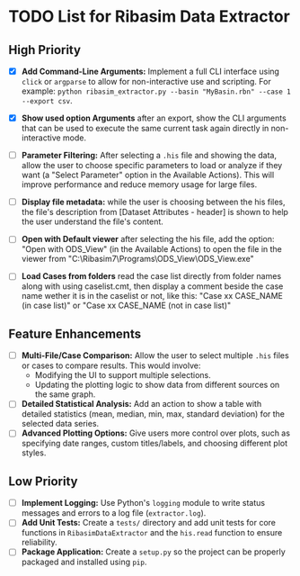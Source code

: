 # TODO List for Ribasim Data Extractor

## High Priority
- [x] **Add Command-Line Arguments:** Implement a full CLI interface using `click` or `argparse` to allow for non-interactive use and scripting. For example: `python ribasim_extractor.py --basin "MyBasin.rbn" --case 1 --export csv`.
- [x] **Show used option Arguments** after an export, show the CLI arguments that can be used to execute the same current task again directly in non-interactive mode.
- [ ] **Parameter Filtering:** After selecting a `.his` file and showing the data, allow the user to choose specific parameters to load or analyze if they want (a "Select Parameter" option in the Available Actions). This will improve performance and reduce memory usage for large files.
- [ ] **Display file metadata:** while the user is choosing between the his files, the file's description from [Dataset Attributes - header] is shown to help the user understand the file's content.
- [ ] **Open with Default viewer** after selecting the his file, add the option: "Open with ODS_View" (in the Available Actions) to open the file in the viewer from "C:\Ribasim7\Programs\ODS_View\ODS_View.exe"
- [ ] **Load Cases from folders** read the case list directly from folder names along with using caselist.cmt, then display a comment beside the case name wether it is in the caselist or not, like this: "Case xx CASE_NAME (in case list)" or "Case xx CASE_NAME (not in case list)"


## Feature Enhancements
- [ ] **Multi-File/Case Comparison:** Allow the user to select multiple `.his` files or cases to compare results. This would involve:
    - Modifying the UI to support multiple selections.
    - Updating the plotting logic to show data from different sources on the same graph.
- [ ] **Detailed Statistical Analysis:** Add an action to show a table with detailed statistics (mean, median, min, max, standard deviation) for the selected data series.
- [ ] **Advanced Plotting Options:** Give users more control over plots, such as specifying date ranges, custom titles/labels, and choosing different plot styles.

## Low Priority
- [ ] **Implement Logging:** Use Python's `logging` module to write status messages and errors to a log file (`extractor.log`).
- [ ] **Add Unit Tests:** Create a `tests/` directory and add unit tests for core functions in `RibasimDataExtractor` and the `his.read` function to ensure reliability.
- [ ] **Package Application:** Create a `setup.py` so the project can be properly packaged and installed using `pip`.
